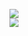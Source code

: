 [![](https://img.shields.io/badge/Made%20With-Github%20Spray-lightgrey.svg?style=for-the-badge&logo=github)](https://github.com/Annihil/github-spray#1388)  
[![](https://i.imgur.com/2DrTn0Z.gif)](https://github.com/Annihil/github-spray)